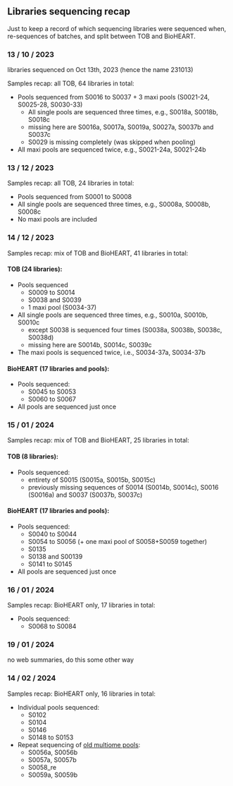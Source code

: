 ## Libraries sequencing recap

Just to keep a record of which sequencing libraries were sequenced when, re-sequences of batches, and split between TOB and BioHEART.

### 13 / 10 / 2023   

libraries sequenced on Oct 13th, 2023 (hence the name 231013)

Samples recap: all TOB, 64 libraries in total:

* Pools sequenced from S0016 to S0037 + 3 maxi pools (S0021-24, S0025-28, S0030-33)
  * All single pools are sequenced three times, e.g., S0018a, S0018b, S0018c
  * missing here are S0016a, S0017a, S0019a, S0027a, S0037b and S0037c 
  * S0029 is missing completely (was skipped when pooling)
* All maxi pools are sequenced twice, e.g., S0021-24a, S0021-24b

### 13 / 12 / 2023     

Samples recap: all TOB, 24 libraries in total:

* Pools sequenced from S0001 to S0008 
* All single pools are sequenced three times, e.g., S0008a, S0008b, S0008c
* No maxi pools are included

### 14 / 12 / 2023     

Samples recap: mix of TOB and BioHEART, 41 libraries in total:

#### TOB (24 libraries):

* Pools sequenced 
  * S0009 to S0014
  * S0038 and S0039
  * 1 maxi pool (S0034-37)
* All single pools are sequenced three times, e.g., S0010a, S0010b, S0010c
  * except S0038 is sequenced four times (S0038a, S0038b, S0038c, S0038d) 
  * missing here are S0014b, S0014c, S0039c 
* The maxi pools is sequenced twice, i.e., S0034-37a, S0034-37b

#### BioHEART (17 libraries and pools):

* Pools sequenced:
  * S0045 to S0053
  * S0060 to S0067
* All pools are sequenced just once

### 15 / 01 / 2024   

Samples recap: mix of TOB and BioHEART, 25 libraries in total:

#### TOB (8 libraries):

* Pools sequenced: 
  * entirety of S0015 (S0015a, S0015b, S0015c)
  * previously missing sequences of S0014 (S0014b, S0014c), S0016 (S0016a) and S0037 (S0037b, S0037c)

#### BioHEART (17 libraries and pools):

* Pools sequenced:
  * S0040 to S0044
  * S0054 to S0056 (+ one maxi pool of S0058+S0059 together)
  * S0135
  * S0138 and S00139
  * S0141 to S0145
* All pools are sequenced just once

### 16 / 01 / 2024

Samples recap: BioHEART only, 17 libraries in total:

* Pools sequenced:
  * S0068 to S0084

### 19 / 01 / 2024

no web summaries, do this some other way

### 14 / 02 / 2024

Samples recap: BioHEART only, 16 libraries in total:

* Individual pools sequenced:  
  * S0102
  * S0104
  * S0146
  * S0148 to S0153
* Repeat sequencing of [old multiome pools](https://github.com/powellgenomicslab/tenk10k_phase1/blob/main/Demuxafy/preprocessing/BioHEART_make_pool_sample_lists.R#L198-L200):
  * S0056a, S0056b
  * S0057a, S0057b
  * S0058_re
  * S0059a, S0059b
